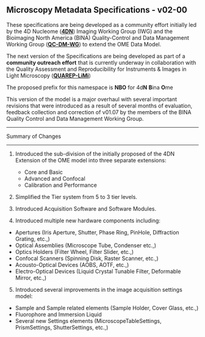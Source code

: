 Microscopy Metadata Specifications - v02-00
-------------------------------------------
These specifications are being developed as a community effort initially led by the 4D Nucleome ([**4DN**](https://www.4dnucleome.org/)) Imaging Working Group (IWG) and the Bioimaging North America (BINA) Quality-Control and Data Management Working Group ([**QC-DM-WG**](https://www.bioimagingna.org/qc-dm-wg)) to extend the OME Data Model.

The next version of the Specifications are being developed as part of a **community outreach effort** that is currently underway in collaboration with the Quality Assessment and Reproducibility for Instruments & Images in Light Microscopy ([**QUAREP-LiMi**](https://quarep.org/))

The proposed prefix for this namespace is **NBO** for 4d**N** **B**ina **O**me

This version of the model is a major overhaul with several important revisions that were introduced as a result of several months of evaluation, feedback collection and correction of v01.07 by the members of the BINA Quality Control and Data Management Working Group.

******************
Summary of Changes
******************

1. Introduced the sub-division of the initially proposed of the 4DN Extension of the OME model into three separate extensions:
    - Core and Basic
    - Advanced and Confocal
    - Calibration and Performance

2. Simplified the Tier system from 5 to 3 tier levels.

3. Introduced Acquisition Software and Software Modules.

4. Introduced multiple new hardware components including:
  - Apertures (Iris Aperture, Shutter, Phase Ring, PinHole, Diffraction Grating, etc.,)
  - Optical Assemblies (Microscope Tube, Condenser etc.,)
  - Optics Holders (Filter Wheel, Filter Slider, etc.,)
  - Confocal Scanners (Spinning Disk, Raster Scanner, etc.,)
  - Acousto-Optical Devices (AOBS, AOTF, etc.,)
  - Electro-Optical Devices (Liquid Crystal Tunable Filter, Deformable Mirror, etc.,)

5. Introduced several improvements in the image acquisition settings model:
  - Sample and Sample related elements (Sample Holder, Cover Glass, etc.,)
  - Fluorophore and Immersion Liquid
  - Several new Settings elements (MicroscopeTableSettings, PrismSettings, ShutterSettings, etc.,)
